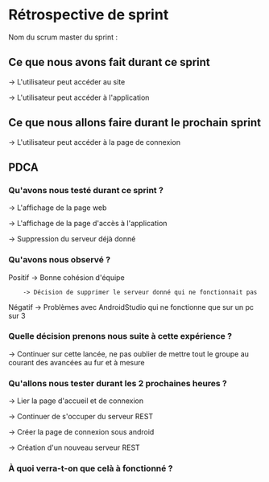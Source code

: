 # Rétrospective de sprint

Nom du scrum master du sprint : 

## Ce que nous avons fait durant ce sprint

-> L'utilisateur peut accéder au site

-> L'utilisateur peut accéder à l'application

## Ce que nous allons faire durant le prochain sprint

-> L'utilisateur peut accéder à la page de connexion

## PDCA 
### Qu'avons nous testé durant ce sprint ? 

-> L'affichage de la page web

-> L'affichage de la page d'accès à l'application

-> Suppression du serveur déjà donné

### Qu'avons nous observé ? 

Positif 
		-> Bonne cohésion d'équipe

		-> Décision de supprimer le serveur donné qui ne fonctionnait pas

Négatif 
		-> Problèmes avec AndroidStudio qui ne fonctionne que sur un pc sur 3

### Quelle décision prenons nous suite à cette expérience ? 

-> Continuer sur cette lancée, ne pas oublier de mettre tout le groupe au courant des avancées au fur et à mesure

### Qu'allons nous tester durant les 2 prochaines heures ? 

-> Lier la page d'accueil et de connexion

-> Continuer de s'occuper du serveur REST

-> Créer la page de connexion sous android

-> Création d'un nouveau serveur REST

### À quoi verra-t-on que celà à fonctionné ?


